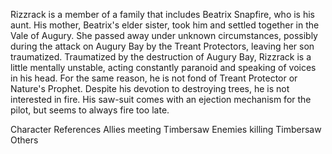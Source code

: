 



Rizzrack is a member of a family that includes Beatrix Snapfire, who is his aunt. His mother, Beatrix's elder sister, took him and settled together in the Vale of Augury. She passed away under unknown circumstances, possibly during the attack on Augury Bay by the Treant Protectors, leaving her son traumatized.
Traumatized by the destruction of Augury Bay, Rizzrack is a little mentally unstable, acting constantly paranoid and speaking of voices in his head. For the same reason, he is not fond of  Treant Protector or  Nature's Prophet. Despite his devotion to destroying trees, he is not interested in fire.
His saw-suit comes with an ejection mechanism for the pilot, but seems to always fire too late.

Character References
Allies meeting Timbersaw
Enemies killing Timbersaw
Others
